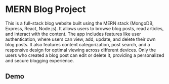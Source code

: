 # MERN Blog Project

This is a full-stack blog website built using the MERN stack (MongoDB, Express, React, Node.js). It allows users to browse blog posts, read articles, and interact with the content. The app includes features like user authentication, where users can view, add, update, and delete their own blog posts. It also features content categorization, post search, and a responsive design for optimal viewing across different devices. Only the users who created a blog post can edit or delete it, providing a personalized and secure blogging experience.


## Demo

